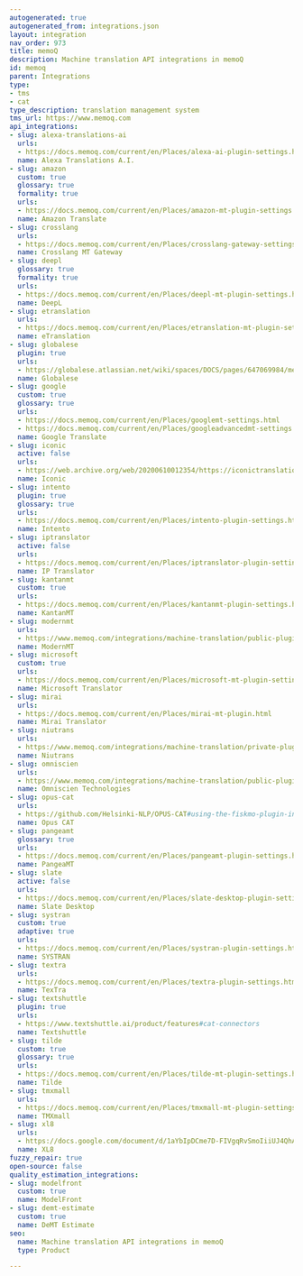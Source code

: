 ```yaml
---
autogenerated: true
autogenerated_from: integrations.json
layout: integration
nav_order: 973
title: memoQ
description: Machine translation API integrations in memoQ
id: memoq
parent: Integrations
type:
- tms
- cat
type_description: translation management system
tms_url: https://www.memoq.com
api_integrations:
- slug: alexa-translations-ai
  urls:
  - https://docs.memoq.com/current/en/Places/alexa-ai-plugin-settings.html
  name: Alexa Translations A.I.
- slug: amazon
  custom: true
  glossary: true
  formality: true
  urls:
  - https://docs.memoq.com/current/en/Places/amazon-mt-plugin-settings.html
  name: Amazon Translate
- slug: crosslang
  urls:
  - https://docs.memoq.com/current/en/Places/crosslang-gateway-settings.html
  name: Crosslang MT Gateway
- slug: deepl
  glossary: true
  formality: true
  urls:
  - https://docs.memoq.com/current/en/Places/deepl-mt-plugin-settings.html
  name: DeepL
- slug: etranslation
  urls:
  - https://docs.memoq.com/current/en/Places/etranslation-mt-plugin-settings.html
  name: eTranslation
- slug: globalese
  plugin: true
  urls:
  - https://globalese.atlassian.net/wiki/spaces/DOCS/pages/647069984/memoQ+connector
  name: Globalese
- slug: google
  custom: true
  glossary: true
  urls:
  - https://docs.memoq.com/current/en/Places/googlemt-settings.html
  - https://docs.memoq.com/current/en/Places/googleadvancedmt-settings.html
  name: Google Translate
- slug: iconic
  active: false
  urls:
  - https://web.archive.org/web/20200610012354/https://iconictranslation.com/what-we-do/bespoke-solutions/connectors-plugins/
  name: Iconic
- slug: intento
  plugin: true
  glossary: true
  urls:
  - https://docs.memoq.com/current/en/Places/intento-plugin-settings.html
  name: Intento
- slug: iptranslator
  active: false
  urls:
  - https://docs.memoq.com/current/en/Places/iptranslator-plugin-settings.html
  name: IP Translator
- slug: kantanmt
  custom: true
  urls:
  - https://docs.memoq.com/current/en/Places/kantanmt-plugin-settings.html
  name: KantanMT
- slug: modernmt
  urls:
  - https://www.memoq.com/integrations/machine-translation/public-plugin/modernmt
  name: ModernMT
- slug: microsoft
  custom: true
  urls:
  - https://docs.memoq.com/current/en/Places/microsoft-mt-plugin-settings.html
  name: Microsoft Translator
- slug: mirai
  urls:
  - https://docs.memoq.com/current/en/Places/mirai-mt-plugin.html
  name: Mirai Translator
- slug: niutrans
  urls:
  - https://www.memoq.com/integrations/machine-translation/private-plugin/niutrans
  name: Niutrans
- slug: omniscien
  urls:
  - https://www.memoq.com/integrations/machine-translation/public-plugin/omniscien
  name: Omniscien Technologies
- slug: opus-cat
  urls:
  - https://github.com/Helsinki-NLP/OPUS-CAT#using-the-fiskmo-plugin-in-memoq
  name: Opus CAT
- slug: pangeamt
  glossary: true
  urls:
  - https://docs.memoq.com/current/en/Places/pangeamt-plugin-settings.html
  name: PangeaMT
- slug: slate
  active: false
  urls:
  - https://docs.memoq.com/current/en/Places/slate-desktop-plugin-settings.html
  name: Slate Desktop
- slug: systran
  custom: true
  adaptive: true
  urls:
  - https://docs.memoq.com/current/en/Places/systran-plugin-settings.html
  name: SYSTRAN
- slug: textra
  urls:
  - https://docs.memoq.com/current/en/Places/textra-plugin-settings.html
  name: TexTra
- slug: textshuttle
  plugin: true
  urls:
  - https://www.textshuttle.ai/product/features#cat-connectors
  name: Textshuttle
- slug: tilde
  custom: true
  glossary: true
  urls:
  - https://docs.memoq.com/current/en/Places/tilde-mt-plugin-settings.html
  name: Tilde
- slug: tmxmall
  urls:
  - https://docs.memoq.com/current/en/Places/tmxmall-mt-plugin-settings.html
  name: TMXmall
- slug: xl8
  urls:
  - https://docs.google.com/document/d/1aYbIpDCme7D-FIVgqRvSmoIiiUJ4QhAZEPAP-tJNwPs/edit
  name: XL8
fuzzy_repair: true
open-source: false
quality_estimation_integrations:
- slug: modelfront
  custom: true
  name: ModelFront
- slug: demt-estimate
  custom: true
  name: DeMT Estimate
seo:
  name: Machine translation API integrations in memoQ
  type: Product

---
```


